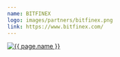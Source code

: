 ```yaml
---
name: BITFINEX
logo: images/partners/bitfinex.png
link: https://www.bitfinex.com/
---
```


<a class="sixteen wide mobile five wide tablet three wide computer column inverted partner-div" href="{{ page.link }}">
    <img src="{{ page.logo }}" alt="{{ page.name }}" class="ui large image">
</a>
